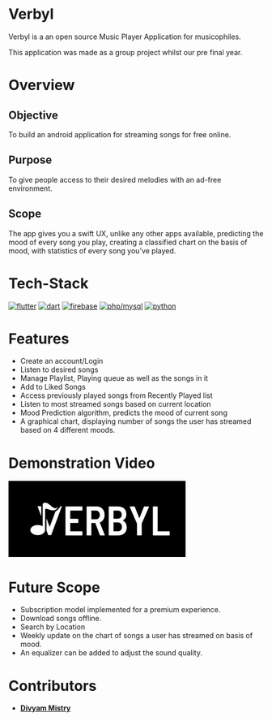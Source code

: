 # Verbyl

Verbyl is a an open source Music Player Application for musicophiles. 

This application was made as a group project whilst our pre final year.

# Overview

## Objective

To build an android application for streaming songs for free online.

## Purpose

To give people access to their desired melodies with an ad-free environment.

## Scope

The app gives you a swift UX, unlike any other apps available, predicting the mood of every song you play, creating a classified chart on the basis of mood, with statistics of every song you’ve played.

# Tech-Stack

<a href="https://flutter.dev" target="_blank"> <img src="https://www.vectorlogo.zone/logos/flutterio/flutterio-icon.svg" alt="flutter" width="40" height="40"/></a>
<a href="https://dart.dev" target="_blank"> <img src="https://upload.wikimedia.org/wikipedia/commons/thumb/7/7e/Dart-logo.png/120px-Dart-logo.png" alt="dart" width="40" height="40"/></a>
<a href="https://firebase.google.com/" target="_blank"> <img src="https://brandslogos.com/wp-content/uploads/images/firebase-logo-vector.svg" alt="firebase" width="42" height="41"/></a>
<a href="https://www.php.net/" target="_blank"> <img src="https://toppng.com/uploads/preview/hp-mysql-logo-php-mysql-logo-11563201393jr92g693xl.png" alt="php/mysql" width="40" height="42"/></a>
<a href="https://www.python.org" target="_blank"> <img src="https://upload.wikimedia.org/wikipedia/commons/thumb/c/c3/Python-logo-notext.svg/2048px-Python-logo-notext.svg.png" alt="python" width="40" height="40"/></a>

# Features

- Create an account/Login
- Listen to desired songs
- Manage Playlist, Playing queue as well as the songs in it
- Add to Liked Songs
- Access previously played songs from Recently Played list
- Listen to most streamed songs based on current location
- Mood Prediction algorithm, predicts the mood of current song
- A graphical chart, displaying number of songs the user has streamed based on 4 different moods.

# Demonstration Video

[![Watch the video](https://github.com/Dhruv2406/Verbyl/blob/main/assets/images/LOGO-VERBYL.jpg)](https://drive.google.com/file/d/11RxmxrySaSuG3aYw5lu9SRUo0lpNhKIY/view?usp=sharing)

# Future Scope

- Subscription model implemented for a premium experience.
- Download songs offline.
- Search by Location
- Weekly update on the chart of songs a user has streamed on basis of mood.
- An equalizer can be added to adjust the sound quality.

# Contributors
- <a href="https://github.com/divyam-mistry"><b>Divyam Mistry</b></a>
